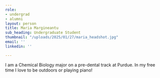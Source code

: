 ```yaml
---
role:
- undergrad
- alumni
layout: person
title: Maria Margineantu
sub_heading: Undergraduate Student
thumbnail: "/uploads/2025/01/27/maria_headshot.jpg"
email: ''
linkedin: ''

---
```

I am a Chemical Biology major on a pre-dental track at Purdue. In my free time I love to be outdoors or playing piano!
